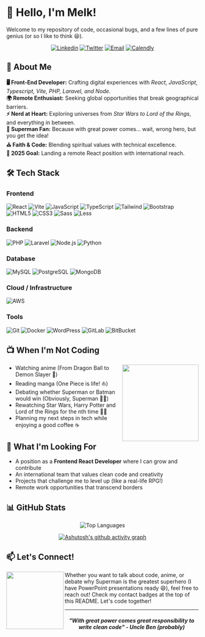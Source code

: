 # 👋 Hello, I'm Melk!

Welcome to my repository of code, occasional bugs, and a few lines of pure genius (or so I like to think 😆).

<div align="center">

[![Linkedin](https://img.shields.io/badge/-LinkedIn-blue?style=for-the-badge&logo=Linkedin&logoColor=white)](https://www.linkedin.com/in/melksedeque-silva/)
[![Twitter](https://img.shields.io/badge/-Twitter-1DA1F2?style=for-the-badge&logo=twitter&logoColor=white)](https://x.com/SouzaMelk)
[![Email](https://img.shields.io/badge/-Email-D14836?style=for-the-badge&logo=gmail&logoColor=white)](mailto:freelancer@melksedeque.com.br)
[![Calendly](https://img.shields.io/badge/-Schedule%20Meeting-4A154B?style=for-the-badge&logo=calendly&logoColor=white)](https://calendly.com/melksedeque-_0v7/30min)

</div>

## 🚀 About Me

**🖥️ Front-End Developer:** Crafting digital experiences with _React, JavaScript, Typescript, Vite, PHP, Laravel, and Node_.<br>
**🌍 Remote Enthusiast:** Seeking global opportunities that break geographical barriers.<br>
**⚡ Nerd at Heart:** Exploring universes from _Star Wars to Lord of the Rings_, and everything in between.<br>
**💙 Superman Fan:** Because with great power comes... wait, wrong hero, but you get the idea!<br>
**⛪ Faith & Code:** Blending spiritual values with technical excellence.<br>
**🎯 2025 Goal:** Landing a remote React position with international reach.<br>

## 🛠️ Tech Stack

### Frontend

![React](https://img.shields.io/badge/-React-61DAFB?style=for-the-badge&logo=react&logoColor=black)
![Vite](https://img.shields.io/badge/-Vite-646CFF?style=for-the-badge&logo=vite&logoColor=white)
![JavaScript](https://img.shields.io/badge/-JavaScript-F7DF1E?style=for-the-badge&logo=javascript&logoColor=black)
![TypeScript](https://img.shields.io/badge/-TypeScript-3178C6?style=for-the-badge&logo=typescript&logoColor=white)
![Tailwind](https://img.shields.io/badge/-Tailwind-06B6D4?style=for-the-badge&logo=tailwindcss&logoColor=white)
![Bootstrap](https://img.shields.io/badge/-Bootstrap-7952B3?style=for-the-badge&logo=bootstrap&logoColor=white)
![HTML5](https://img.shields.io/badge/-HTML5-E34F26?style=for-the-badge&logo=html5&logoColor=white)
![CSS3](https://img.shields.io/badge/CSS-563d7c?&style=for-the-badge&logo=css&logoColor=white)
![Sass](https://img.shields.io/badge/-Sass-CC6699?style=for-the-badge&logo=sass&logoColor=white)
![Less](https://img.shields.io/badge/-Less-1D365D?style=for-the-badge&logo=less&logoColor=white)

### Backend

![PHP](https://img.shields.io/badge/-PHP-777BB4?style=for-the-badge&logo=php&logoColor=white)
![Laravel](https://img.shields.io/badge/-Laravel-FF2D20?style=for-the-badge&logo=laravel&logoColor=white)
![Node.js](https://img.shields.io/badge/-Node.js-339933?style=for-the-badge&logo=node.js&logoColor=white)
![Python](https://img.shields.io/badge/-Python-3776AB?style=for-the-badge&logo=python&logoColor=white)

### Database

![MySQL](https://img.shields.io/badge/-MySQL-4479A1?style=for-the-badge&logo=mysql&logoColor=white)
![PostgreSQL](https://img.shields.io/badge/-PostgreSQL-4169E1?style=for-the-badge&logo=postgresql&logoColor=white)
![MongoDB](https://img.shields.io/badge/-MongoDB-47A248?style=for-the-badge&logo=mongodb&logoColor=white)

### Cloud / Infrastructure

![AWS](https://img.shields.io/badge/AWS-232F3E?style=for-the-badge&logo=amazonwebservices&logoColor=white)

### Tools

![Git](https://img.shields.io/badge/-Git-F05032?style=for-the-badge&logo=git&logoColor=white)
![Docker](https://img.shields.io/badge/docker-257bd6?style=for-the-badge&logo=docker&logoColor=white)
![WordPress](https://img.shields.io/badge/-WordPress-21759B?style=for-the-badge&logo=wordpress&logoColor=white)
![GitLab](https://img.shields.io/badge/GitLab-FC6D26?style=for-the-badge&logo=gitlab&logoColor=white)
![BitBucket](https://img.shields.io/badge/Bitbucket-0052CC?style=for-the-badge&logo=bitbucket&logoColor=white)

## 📺 When I'm Not Coding

<img align="right" src="https://media.giphy.com/media/836HiJc7pgzy8iNXCn/giphy.gif" width="200" />

- Watching anime (From Dragon Ball to Demon Slayer 🐉)
- Reading manga (One Piece is life! ⛵)
- Debating whether Superman or Batman would win (Obviously, Superman 🦸‍♂️)
- Rewatching Star Wars, Harry Potter and Lord of the Rings for the nth time 🧙‍♂️
- Planning my next steps in tech while enjoying a good coffee ☕

## 🎯 What I'm Looking For

- A position as a **Frontend React Developer** where I can grow and contribute
- An international team that values clean code and creativity
- Projects that challenge me to level up (like a real-life RPG!)
- Remote work opportunities that transcend borders

## 📊 GitHub Stats

<div align="center">

<!-- Linguagens mais usadas -->
![Top Languages](https://github-readme-stats.vercel.app/api/top-langs/?username=melksedeque&layout=compact&theme=dracula&langs_count=10&hide_border=true)

<!-- Gráfico de atividade recente -->
[![Ashutosh's github activity graph](https://github-readme-activity-graph.vercel.app/graph?username=melksedeque&theme=dracula&hide_border=true)](https://github.com/ashutosh00710/github-readme-activity-graph)

</div>

## 📫 Let's Connect!

<img align="left" src="https://media.giphy.com/media/LnQjpWaON8nhr21vNW/giphy.gif" width="150" />

Whether you want to talk about code, anime, or debate why Superman is the greatest superhero (I have PowerPoint presentations ready 😄), feel free to reach out! Check my contact badges at the top of this README.
Let's code together!

---

<div align="center">

<h4><i>"With great power comes great responsibility to write clean code" - Uncle Ben (probably)</i></h4>

</div>
